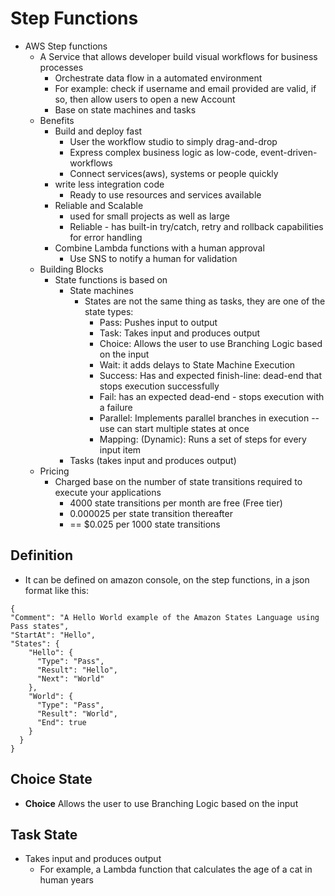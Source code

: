 # Step Functions

- AWS Step functions
  - A Service that allows developer build visual workflows for business processes
    - Orchestrate data flow in a automated environment
    - For example: check if username and email provided are valid, if so, then allow users to open a new Account
    - Base on state machines and tasks
  - Benefits
    - Build and deploy fast
      - User the workflow studio to simply drag-and-drop
      - Express complex business logic as low-code, event-driven-workflows
      - Connect services(aws), systems or people quickly
    - write less integration code
      - Ready to use resources and services available
    - Reliable and Scalable
      - used for small projects as well as large
      - Reliable - has built-in try/catch, retry and rollback capabilities for error handling
    - Combine Lambda functions with a human approval
      - Use SNS to notify a human for validation
  - Building Blocks
    - State functions is based on
      - State machines
        - States are not the same thing as tasks, they are one of the state types:
          - Pass: Pushes input to output
          - Task: Takes input and produces output
          - Choice: Allows the user to use Branching Logic based on the input
          - Wait: it adds delays to State Machine Execution
          - Success: Has and expected finish-line: dead-end that stops execution successfully
          - Fail: has an expected dead-end - stops execution with a failure
          - Parallel: Implements parallel branches in execution -- use can start multiple states at once
          - Mapping: (Dynamic): Runs a set of steps for every input item
      - Tasks (takes input and produces output)
  - Pricing
    - Charged base on the number of state transitions required to execute your applications
      - 4000 state transitions per month are free (Free tier)
      - 0.000025 per state transition thereafter
      - == $0.025 per 1000 state transitions

## Definition

- It can be defined on amazon console, on the step functions, in a json format like this:

```
{
"Comment": "A Hello World example of the Amazon States Language using Pass states",
"StartAt": "Hello",
"States": {
    "Hello": {
      "Type": "Pass",
      "Result": "Hello",
      "Next": "World"
    },
    "World": {
      "Type": "Pass",
      "Result": "World",
      "End": true
    }
  }
}
```

## Choice State

- **Choice** Allows the user to use Branching Logic based on the input

## Task State

- Takes input and produces output
  - For example, a Lambda function that calculates the age of a cat in human years
